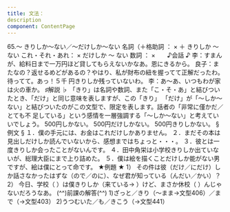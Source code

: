 ```yaml
---
title: 文法：
description
component: ContentPage
---
```



65.～ きりしか～ない／～だけしか～ない
名詞（＋格助詞 ： × ＋ きりしか ～ ない
これ・それ・あれ： × だけしか ～ ない
数詞 ： ×      
♪会話 ♪
李：すまんが、給料日まで一万円ほど貸してもらえないかなあ。恩にきるから。
良子：またなの？返せるめどがあるの？やはり、私が財布の紐を握ってて正解だったわ。待ってて。あっ！５千
円きりしか残っていないわ。
李：あ～あ、いつもわが家は火の車か。
♯解説 ♭
「きり」は名詞や数詞、また「こ・そ・あ」と結びついたとき、「だけ」と同じ意味を表しますが、この「きり」 「だけ」が「～しか～ない」と結びついたのがこの文型で、限定を表します。話者の「非常に僅かだ／とても不 足している」という感情を一層強調する「～しか～ない」と考えていいでしょう。
500円しかない。
500円だけしかない。
500円きりしかない。
§例文 §
１．僕の手元には、お金はこれだけしかありません。
２．まだその本は見出しだけしか読んでいないから、感想まではちょっと・・・。
３．彼とは一度きりしか会ったことがないんです。
４．田中角栄は小学校きりしか出ていないが、総理大臣にまで上り詰めた。
５．僕は絵を描くことだけしか能がない男ですが、絵は僕にとって命です。
★例題 ★
1） その件は彼（だけ／にだけ）しか話さなかったはずな（ので／のに）、なぜ君が知っている（んだい／かい）？
2） 今日、学校（ ）は僕きりしか（来ている→ ）けど、まさか休校（ ）んじゃないだろうなあ。
(^^)前課の解答(^^)
1)ざっと／きり（～まま→文型406）／まで（→文型403）
2)うつむいた／も／きこう（→文型441）
